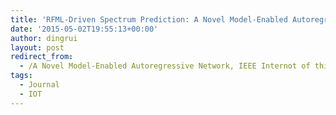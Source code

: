 ```yaml
---
title: 'RFML-Driven Spectrum Prediction: A Novel Model-Enabled Autoregressive Network'
date: '2015-05-02T19:55:13+00:00'
author: dingrui
layout: post
redirect_from:
  - /A Novel Model-Enabled Autoregressive Network, IEEE Internot of things Journal, vol. 9, no. 18, pp. 18164-18165, 2022./
tags:
  - Journal
  - IOT
---
```


